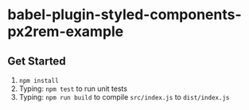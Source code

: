 # babel-plugin-styled-components-px2rem-example

## Get Started

1. `npm install`
2. Typing: `npm test` to run unit tests
3. Typing: `npm run build` to compile `src/index.js` to `dist/index.js`
